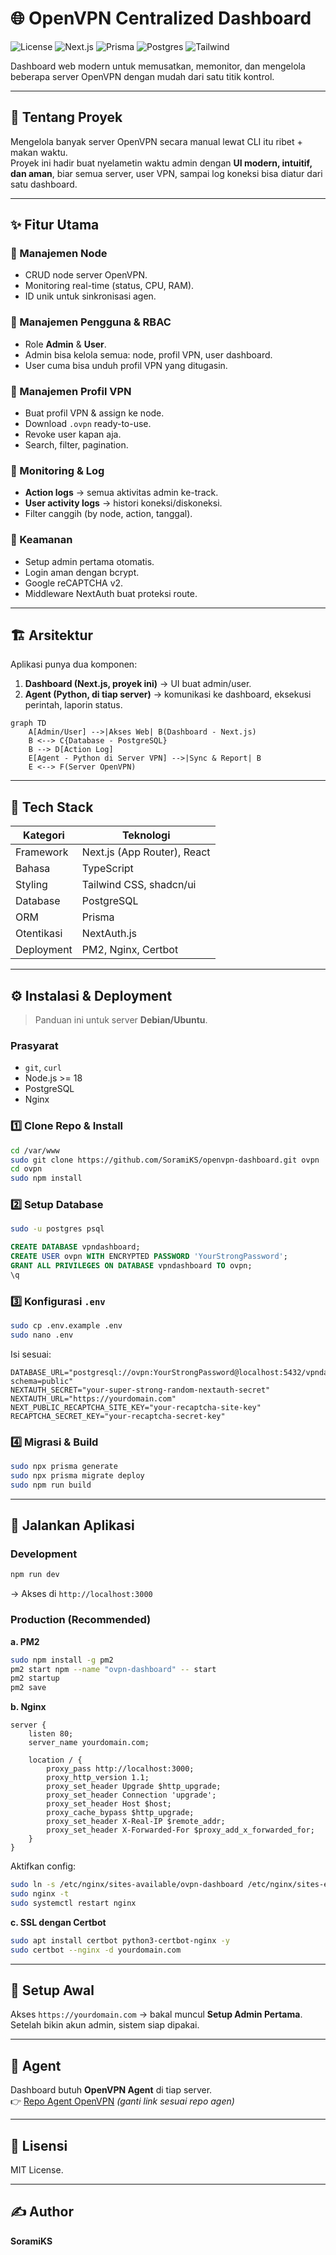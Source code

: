 # 🌐 OpenVPN Centralized Dashboard

![License](https://img.shields.io/badge/License-MIT-blue.svg)
![Next.js](https://img.shields.io/badge/Next.js-13-black?logo=next.js)
![Prisma](https://img.shields.io/badge/Prisma-ORM-blue?logo=prisma)
![Postgres](https://img.shields.io/badge/PostgreSQL-DB-316192?logo=postgresql)
![Tailwind](https://img.shields.io/badge/TailwindCSS-CSS-38b2ac?logo=tailwindcss)

Dashboard web modern untuk memusatkan, memonitor, dan mengelola beberapa server OpenVPN dengan mudah dari satu titik kontrol.

---

## 🎯 Tentang Proyek

Mengelola banyak server OpenVPN secara manual lewat CLI itu ribet + makan waktu.  
Proyek ini hadir buat nyelametin waktu admin dengan **UI modern, intuitif, dan aman**, biar semua server, user VPN, sampai log koneksi bisa diatur dari satu dashboard.

---

## ✨ Fitur Utama

### 🔧 Manajemen Node
- CRUD node server OpenVPN.
- Monitoring real-time (status, CPU, RAM).
- ID unik untuk sinkronisasi agen.

### 👤 Manajemen Pengguna & RBAC
- Role **Admin** & **User**.
- Admin bisa kelola semua: node, profil VPN, user dashboard.
- User cuma bisa unduh profil VPN yang ditugasin.

### 🔑 Manajemen Profil VPN
- Buat profil VPN & assign ke node.
- Download `.ovpn` ready-to-use.
- Revoke user kapan aja.
- Search, filter, pagination.

### 📜 Monitoring & Log
- **Action logs** → semua aktivitas admin ke-track.
- **User activity logs** → histori koneksi/diskoneksi.
- Filter canggih (by node, action, tanggal).

### 🔐 Keamanan
- Setup admin pertama otomatis.
- Login aman dengan bcrypt.
- Google reCAPTCHA v2.
- Middleware NextAuth buat proteksi route.

---

## 🏗️ Arsitektur

Aplikasi punya dua komponen:

1. **Dashboard (Next.js, proyek ini)** → UI buat admin/user.
2. **Agent (Python, di tiap server)** → komunikasi ke dashboard, eksekusi perintah, laporin status.

```mermaid
graph TD
    A[Admin/User] -->|Akses Web| B(Dashboard - Next.js)
    B <--> C{Database - PostgreSQL}
    B --> D[Action Log]
    E[Agent - Python di Server VPN] -->|Sync & Report| B
    E <--> F(Server OpenVPN)
```

---

## 🚀 Tech Stack

| Kategori        | Teknologi |
|-----------------|-----------|
| Framework       | Next.js (App Router), React |
| Bahasa          | TypeScript |
| Styling         | Tailwind CSS, shadcn/ui |
| Database        | PostgreSQL |
| ORM             | Prisma |
| Otentikasi      | NextAuth.js |
| Deployment      | PM2, Nginx, Certbot |

---

## ⚙️ Instalasi & Deployment

> Panduan ini untuk server **Debian/Ubuntu**.

### Prasyarat
- `git`, `curl`
- Node.js >= 18
- PostgreSQL
- Nginx

### 1️⃣ Clone Repo & Install
```bash
cd /var/www
sudo git clone https://github.com/SoramiKS/openvpn-dashboard.git ovpn
cd ovpn
sudo npm install
```

### 2️⃣ Setup Database
```bash
sudo -u postgres psql
```
```sql
CREATE DATABASE vpndashboard;
CREATE USER ovpn WITH ENCRYPTED PASSWORD 'YourStrongPassword';
GRANT ALL PRIVILEGES ON DATABASE vpndashboard TO ovpn;
\q
```

### 3️⃣ Konfigurasi `.env`
```bash
sudo cp .env.example .env
sudo nano .env
```

Isi sesuai:
```env
DATABASE_URL="postgresql://ovpn:YourStrongPassword@localhost:5432/vpndashboard?schema=public"
NEXTAUTH_SECRET="your-super-strong-random-nextauth-secret"
NEXTAUTH_URL="https://yourdomain.com"
NEXT_PUBLIC_RECAPTCHA_SITE_KEY="your-recaptcha-site-key"
RECAPTCHA_SECRET_KEY="your-recaptcha-secret-key"
```

### 4️⃣ Migrasi & Build
```bash
sudo npx prisma generate
sudo npx prisma migrate deploy
sudo npm run build
```

---

## 🏃 Jalankan Aplikasi

### Development
```bash
npm run dev
```
→ Akses di `http://localhost:3000`

### Production (Recommended)

**a. PM2**
```bash
sudo npm install -g pm2
pm2 start npm --name "ovpn-dashboard" -- start
pm2 startup
pm2 save
```

**b. Nginx**
```nginx
server {
    listen 80;
    server_name yourdomain.com;

    location / {
        proxy_pass http://localhost:3000;
        proxy_http_version 1.1;
        proxy_set_header Upgrade $http_upgrade;
        proxy_set_header Connection 'upgrade';
        proxy_set_header Host $host;
        proxy_cache_bypass $http_upgrade;
        proxy_set_header X-Real-IP $remote_addr;
        proxy_set_header X-Forwarded-For $proxy_add_x_forwarded_for;
    }
}
```

Aktifkan config:
```bash
sudo ln -s /etc/nginx/sites-available/ovpn-dashboard /etc/nginx/sites-enabled/
sudo nginx -t
sudo systemctl restart nginx
```

**c. SSL dengan Certbot**
```bash
sudo apt install certbot python3-certbot-nginx -y
sudo certbot --nginx -d yourdomain.com
```

---

## 🚀 Setup Awal

Akses `https://yourdomain.com` → bakal muncul **Setup Admin Pertama**.  
Setelah bikin akun admin, sistem siap dipakai.

---

## 🔗 Agent

Dashboard butuh **OpenVPN Agent** di tiap server.  
👉 [Repo Agent OpenVPN](https://github.com/link-to-your-agent-repo) *(ganti link sesuai repo agen)*

---

## 📜 Lisensi
MIT License.

---

## ✍️ Author
**SoramiKS**
